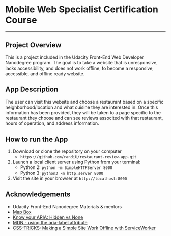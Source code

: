 # Mobile Web Specialist Certification Course
---


## Project Overview

This is a project included in the Udacity Front-End Web Developer Nanodegree program. The goal is to take a website that is unresponsive, lacks accessibility, and does not work offline, to become a responsive, accessible, and offline ready website. 

## App Description

The user can visit this website and choose a restaurant based on a specific neighborhood/location and what cuisine they are interested in. Once this information has been provided, they will be taken to a page specific to the restaurant they choose and can see reviews associted with that restaurant, hours of operation, and address information. 


## How to run the App

1. Download or clone the repository on your computer 
	- `https://github.com/randiU/restaurant-review-app.git`
2. Launch a local client server using Python from your terminal:
	- Python 2: `python -m SimpleHTTPServer 8000` 
	- Python 3: `python3 -m http.server 8000`
3. Visit the site in your browser at `http://localhost:8000`


## Acknowledgements
- Udacity Front-End Nanodegree Materials & mentors
- [Map Box](https://www.mapbox.com/install/)
- [Know your ARIA: Hidden vs None](https://www.scottohara.me/blog/2018/05/05/hidden-vs-none.html)
- [MDN - using the aria-label attribute](https://developer.mozilla.org/en-US/docs/Web/Accessibility/ARIA/ARIA_Techniques/Using_the_aria-label_attribute)
- [CSS-TRICKS: Making a Simple Site Work Offline with ServiceWorker](https://css-tricks.com/serviceworker-for-offline/)

